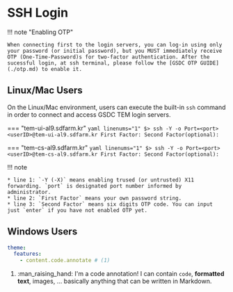 # SSH Login

!!! note "Enabling OTP"

    When connecting first to the login servers, you can log-in using only your password (or initial password), but you MUST immediately receive OTP (One-Time-Password)s for two-factor authentication. After the sucessful login, at ssh terminal, please follow the [GSDC OTP GUIDE](./otp.md) to enable it. 

## Linux/Mac Users

On the Linux/Mac environment, users can execute the built-in `ssh` command in order to connect and access GSDC TEM login servers.

=== "tem-ui-al9.sdfarm.kr"
    ``` yaml linenums="1"
    $> ssh -Y -o Port=<port> <userID>@tem-ui-al9.sdfarm.kr
    First Factor:
    Second Factor(optional):
    ```

=== "tem-cs-al9.sdfarm.kr"
    ``` yaml linenums="1"
    $> ssh -Y -o Port=<port> <userID>@tem-cs-al9.sdfarm.kr
    First Factor:
    Second Factor(optional):
    ```

!!! note

    * line 1: `-Y (-X)` means enabling trused (or untrusted) X11 forwarding. `port` is designated port number informed by administrator.
    * line 2: `First Factor` means your own password string.
    * line 3: `Second Factor` means six digits OTP code. You can input just `enter` if you have not enabled OTP yet.


## Windows Users

``` yaml
theme:
  features:
    - content.code.annotate # (1)
```

1. :man_raising_hand: I'm a code annotation! I can contain `code`, __formatted
    text__, images, ... basically anything that can be written in Markdown.